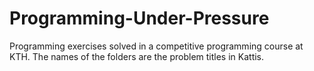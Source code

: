 # Programming-Under-Pressure
Programming exercises solved in a competitive programming course at KTH. The names of the folders are the problem titles in Kattis.